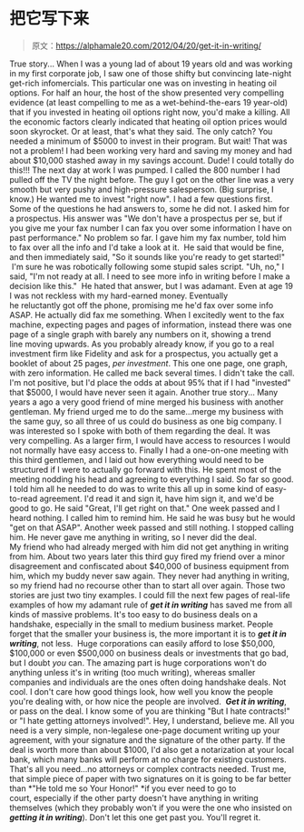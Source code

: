 # 把它写下来

> 原文：<https://alphamale20.com/2012/04/20/get-it-in-writing/>

True story... When I was a young lad of about 19 years old and was working in my first corporate job, I saw one of those shifty but convincing late-night get-rich infomercials. This particular one was on investing in heating oil options. For half an hour, the host of the show presented very compelling evidence (at least compelling to me as a wet-behind-the-ears 19 year-old) that if you invested in heating oil options right now, you'd make a killing. All the economic factors clearly indicated that heating oil option prices would soon skyrocket. Or at least, that's what they said. The only catch? You needed a minimum of $5000 to invest in their program. But wait! That was not a problem! I had been working very hard and saving my money and had about $10,000 stashed away in my savings account. Dude! I could totally do this!!! The next day at work I was pumped. I called the 800 number I had pulled off the TV the night before. The guy I got on the other line was a very smooth but very pushy and high-pressure salesperson. (Big surprise, I know.) He wanted me to invest "right now". I had a few questions first. Some of the questions he had answers to, some he did not. I asked him for a prospectus. His answer was "We don't have a prospectus per se, but if you give me your fax number I can fax you over some information I have on past performance." No problem so far. I gave him my fax number, told him to fax over all the info and I'd take a look at it.  He said that would be fine, and then immediately said, "So it sounds like you're ready to get started!"  I'm sure he was robotically following some stupid sales script. "Uh, no," I said, "I'm not ready at all. I need to see more info in writing before I make a decision like this."  He hated that answer, but I was adamant. Even at age 19 I was not reckless with my hard-earned money. Eventually he reluctantly got off the phone, promising me he'd fax over some info ASAP. He actually did fax me something. When I excitedly went to the fax machine, expecting pages and pages of information, instead there was one page of a single graph with barely any numbers on it, showing a trend line moving upwards. As you probably already know, if you go to a real investment firm like Fidelity and ask for a prospectus, you actually get a booklet of about 25 pages, *per investment*. This one one page, one graph, with zero information. He called me back several times. I didn't take the call. I'm not positive, but I'd place the odds at about 95% that if I had "invested" that $5000, I would have never seen it again. Another true story... Many years a ago a very good friend of mine merged his business with another gentleman. My friend urged me to do the same...merge my business with the same guy, so all three of us could do business as one big company. I was interested so I spoke with both of them regarding the deal. It was very compelling. As a larger firm, I would have access to resources I would not normally have easy access to. Finally I had a one-on-one meeting with this third gentlemen, and I laid out how everything would need to be structured if I were to actually go forward with this. He spent most of the meeting nodding his head and agreeing to everything I said. So far so good. I told him all he needed to do was to write this all up in some kind of easy-to-read agreement. I'd read it and sign it, have him sign it, and we'd be good to go. He said "Great, I'll get right on that." One week passed and I heard nothing. I called him to remind him. He said he was busy but he would "get on that ASAP". Another week passed and still nothing. I stopped calling him. He never gave me anything in writing, so I never did the deal. My friend who had already merged with him did not get anything in writing from him. About two years later this third guy fired my friend over a minor disagreement and confiscated about $40,000 of business equipment from him, which my buddy never saw again. They never had anything in writing, so my friend had no recourse other than to start all over again. Those two stories are just two tiny examples. I could fill the next few pages of real-life examples of how my adamant rule of ***get it in writing*** has saved me from all kinds of massive problems. It's too easy to do business deals on a handshake, especially in the small to medium business market. People forget that the smaller your business is, the more important it is to ***get it in writing***, not less.  Huge corporations can easily afford to lose $50,000, $100,000 or even $500,000 on business deals or investments that go bad, but I doubt *you* can. The amazing part is huge corporations won't do anything unless it's in writing (too much writing), whereas smaller companies and individuals are the ones often doing handshake deals. Not cool. I don't care how good things look, how well you know the people you're dealing with, or how nice the people are involved.  ***Get it in writing***, or pass on the deal. I know some of you are thinking "But I hate contracts!" or "I hate getting attorneys involved!". Hey, I understand, believe me. All you need is a very simple, non-legalese one-page document writing up your agreement, with your signature and the signature of the other party. If the deal is worth more than about $1000, I'd also get a notarization at your local bank, which many banks will perform at no charge for existing customers. That's all you need...no attorneys or complex contracts needed. Trust me, that simple piece of paper with two signatures on it is going to be far better than *"He told me so Your Honor!" *if you ever need to go to court, especially if the other party doesn't have anything in writing themselves (which they probably won't if you were the one who insisted on ***getting it in writing***). Don't let this one get past you. You'll regret it.